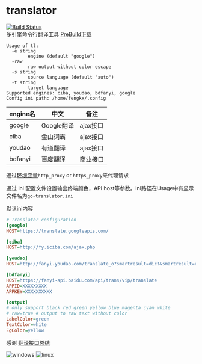 # translator
[![Build Status](https://travis-ci.org/fengkx/translator.svg?branch=master)](https://travis-ci.org/fengkx/translator)       
多引擎命令行翻译工具   [PreBuild下载](https://github.com/fengkx/translator/releases)  
```
Usage of tl:
  -e string
    	engine (default "google")
  -raw
    	raw output without color escape
  -s string
    	source language (default "auto")
  -t string
    	target language
Supported engines: ciba, youdao, bdfanyi, google
Config ini path: /home/fengkx/.config

```
| engine名 | 中文       | 备注     |
| ------- | -------- | ------ |
| google  | Google翻译 | ajax接口 |
| ciba    | 金山词霸     | ajax接口   |
| youdao  | 有道翻译     | ajax接口 |
| bdfanyi  | 百度翻译     | 商业接口 |

通过[环境变量](https://golang.org/pkg/net/http/#ProxyFromEnvironment)`http_proxy` or `https_proxy`来代理请求

通过 ini 配置文件设置输出终端颜色，API host等参数。ini路径在Usage中有显示 文件名为`go-translator.ini`

默认ini内容
```ini
# Translator configuration
[google]
HOST=https://translate.googleapis.com/

[ciba]
HOST=http://fy.iciba.com/ajax.php

[youdao]
HOST=http://fanyi.youdao.com/translate_o?smartresult=dict&smartresult=rule

[bdfanyi]
HOST=https://fanyi-api.baidu.com/api/trans/vip/translate
APPID=XXXXXXXXX
APPKEY=XXXXXXXXXX

[output]
# only support black red green yellow blue magenta cyan white
# raw=true # output to raw text without color
LabelColor=green
TextColor=white
EgColor=yellow

```

感谢 [翻译接口总结](https://juejin.im/post/5beaac9cf265da614a3a09a9)

![windows](https://i.imgur.com/urEOQbE.png)
![linux](https://i.imgur.com/PHQ6O4F.png)
